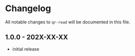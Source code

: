 # Changelog

All notable changes to `qr-read` will be documented in this file.

## 1.0.0 - 202X-XX-XX

- initial release
